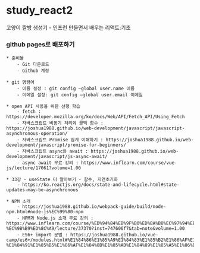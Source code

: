# study_react2
고양이 짤방 생성기 - 인프런 만들면서 배우는 리액트:기초

### github pages로 배포하기
    * 준비물
        - Git 다운로드
        - Github 계정

    * git 명령어
        - 이름 설정 : git config –global user.name 이름
        - 이메일 설정: git config –global user.email 이메일

    * open API 사용을 위한 선행 학습
        - fetch : https://developer.mozilla.org/ko/docs/Web/API/Fetch_API/Using_Fetch
        - 자바스크립트 비동기 처리와 콜백 함수 : https://joshua1988.github.io/web-development/javascript/javascript-asynchronous-operation/
        - 자바스크립트 Promise 쉽게 이해하기 : https://joshua1988.github.io/web-development/javascript/promise-for-beginners/
        - 자바스크립트 async와 await : https://joshua1988.github.io/web-development/javascript/js-async-await/
        - async await 무료 강의 : https://www.inflearn.com/course/vue-js/lecture/17061?volume=1.00

    * 33강 - useState 더 알아보기 - 함수, 지연초기화
        - https://ko.reactjs.org/docs/state-and-lifecycle.html#state-updates-may-be-asynchronous

    * NPM 소개
        - https://joshua1988.github.io/webpack-guide/build/node-npm.html#node-js%EC%99%80-npm
        - NPM과 Node.js 소개 무료 강의 : https://www.inflearn.com/course/%ED%94%84%EB%9F%B0%ED%8A%B8%EC%97%94%EB%93%9C-%EC%9B%B9%ED%8C%A9/lecture/37370?inst=747606f7&tab=note&volume=1.00
        - ES6+ import 문법 : https://joshua1988.github.io/vue-camp/es6+/modules.html#%E1%84%86%E1%85%A9%E1%84%83%E1%85%B2%E1%86%AF%E1%84%92%E1%85%AA%E1%84%8B%E1%85%B4-%E1%84%91%E1%85%B5%E1%86%AF%E1%84%8B%E1%85%AD%E1%84%89%E1%85%A5%E1%86%BC
